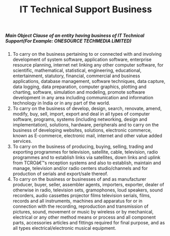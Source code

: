 ﻿---
title: "IT Technical Support Business"
weight: 338
layout: docs
---

##### Main Object Clause of an entity having business of IT Technical Support(For Example: ONESOURCE TECHMEDIA LIMITED)


1. To carry on the business pertaining to or connected with and involving development of system software, application software, enterprise resource planning, internet net linking any other computer software, for scientific, mathematical, statistical, engineering, educational, entertainment, statutory, financial, commercial and business applications, database management, software techniques, data capture, data logging, data preparation, computer graphics, plotting and charting, software, simulation and modeling, promote software development in any area including communication and information technology in India or in any part of the world.
2. To carry on the business of develop, design, search, renovate, amend, modify, buy, sell, import, export and deal in all types of computer software, programs, systems (including networking, design and implementation), solutions, hardware, peripherals and to carry on the business of developing websites, solutions, electronic commerce, known as E-commerce, electronic mail, internet and other value added services.
3. To carry on the business of producing, buying, selling, trading and exporting programmes for television, satellite, cable, television, radio programmes and to establish links via satellites, down links and uplink from TCROâ€™s reception systems and also to establish, maintain and manage, television and/or radio centers studio/channels and for production of serials and export/sale thereof.
4. To carry on the business or businesses of and as manufacturer producer, buyer, seller, assembler agents, importers, exporter, dealer of otherwise in radio, television sets, gramophones, loud speakers, sound recorders, audio cassettes projector films television serials, films, records and all instruments, machines and apparatus for or in connection with the recording, reproduction and transmission of pictures, sound, movement or music by wireless or by mechanical, electrical or any other method means or process and all component parts, accessories articles and fittings required for final purpose, and as all types electrical/electronic musical equipment.
